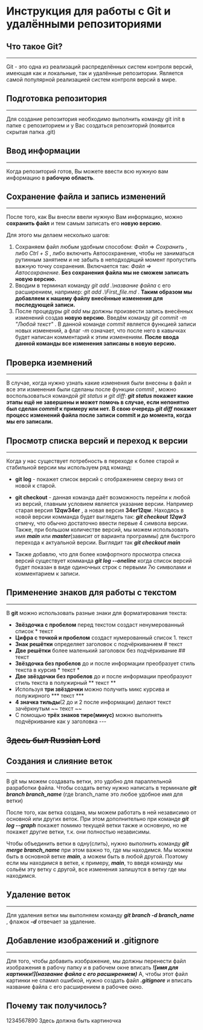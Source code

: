 # Инструкция для работы с Git и удалёнными репозиториями

## Что такое Git?
---
Git - это одна из реализаций распределённых систем контроля версий, имеющая как и локальные, так и удалённые репозитории. Является самой популярной реализацией систем контроля версий в мире.

## Подготовка репозитория
---
Для создание репозитория необходимо выполнить команду git init в папке с репозиторием и у Вас создаться репозиторий (появится скрытая папка .git)

## Ввод информации
---
Когда репозиторий готов, Вы можете ввести всю нужную вам информацию в **рабочую область**.

## Сохранение файла и запись изменений
---
После того, как Вы внесли ввели нужную Вам информацию, можно **сохранить файл** и тем самым записать его **новую версию**.

Для этого мы делаем несколько шагов:

1. Сохраняем файл любым удобным способом: *Файл* => *Сохранить* , либо *Ctrl + S* , либо включить Автосохранение, чтобы не заниматься рутинным занятием и не забыть в неподходящий момент пропустить важную точку сохранения. Включается так: *Файл => Автосохранение*. **Без сохранения файла мы не сможем записать новую версию.**
2. Вводим в терминал команду *git add .\название файла* с его расширением, например: *git add .\First_file.md* . **Таким образом мы добавляем к нашему файлу внесённые изменения для последующей записи.**
3. После процедуры *git add* мы должны произвести запись внесённых изменений создав **новую версию**. Введём команду *git commit -m "Любой текст"* . В данной команде *commit* является функцией записи новых изменений, а флаг *-m* означает, что после него в кавычках будет написан комментарий к этим изменениям. **После ввода данной команды все изменения записаны в новую версию.**

## Проверка иземнений
---
В случае, когда нужно узнать какие изменения были внесены в файл и все эти изменения были сделаны после функции *commit* , можно воспользоваться командой *git status* и *git diff*: ***git status* покажет какие этапы ещё не завершены и может помочь в случае, если непонятно был сделан *commit* к примеру или нет.** **В свою очередь *git diff* покажет процесс изменений файла после записи commit и до момента, когда мы его записали.**

## Просмотр списка версий и переход к версии
---
Когда у нас существует потребность в переходе к более старой и стабильной версии мы используем ряд команд:

* **git log** - покажет список версий с отображением сверху вниз от новой к старой.
* **git checkout** - данная команда даёт возможность перейти к любой из версий, главным условием является указание версии. Например старая версия **12qw34er** , а новая версия **34er12qw**. Находясь в новой версии комманда будет выглядеть так: ***git checkout 12qw3*** отмечу, что обычно достаточно ввести первые 4 символа версии. Также, при большом количестве версий, мы можем использовать имя ***main*** или ***master***(зависит от варианта программы) для быстрого перехода к актуальной версии. Выглядит так ***git checkout main***

* Также добавлю, что для более комфортного просмотра списка версий существует комманда ***git log --oneline*** когда список версий будет показан в виде одиночных строк с первыми 7ю символами и комментарием к записи.

## Применение знаков для работы с текстом
---
В **git** можно использовать разные знаки для форматирования текста:

* **Звёздочка с пробелом** перед текстом создаст ненумерованный список * текст
* **Цифра с точкой и пробелом** создаст нумерованный список 1. текст
* **Знак решётки** определяет заголовок c подчёркиванием # текст
* **Две решётки** более маленький заголовок без подчёркивание ## текст
* **Звёздочка без пробелов** до и после информации преобразует стиль текста в курсив * текст *
* **Две звёздочки без пробелов** до и после информации преобразуют стиль текста в полужирный ** текст **
* Используя **три звёздочки** можно получить микс курсива и полужирного *** текст ***
* **4 значка тильды**(2 до и 2 после информации) делают текст зачёркнутым ~~ текст ~~
* С помощью **трёх знаков тире(минус)** можно выполнять подчёркивание как у заголовка ---

## ~~Здесь был Russian Lord~~

## Создания и слияние веток
---
В git мы можем создавать ветки, это удобно для параллельной разработки файла.
Чтобы создать ветку нужно написать в терминале ***git branch branch_name*** (где branch_name это любое удобное имя для ветки)

После того, как ветка создана, мы можем работать в ней независимо от основной или других веток. При этом дополнительно при команде ***git log --graph*** покажет помимо текущей ветки также и основную, но не покажет другие ветки, т.к. они полностью независимы.

Чтобы объединить ветки в одну(слить), нужно выполнить команду ***git merge branch_name*** при этом важно то, где мы находимся. Мы можем быть в основной ветке ***main***, а можем быть в любой другой. Поэтому если мы находимся в ветке, к примеру, ***main***, то введя команду мы сольём эту ветку с другой, все изменения запишутся в ветку где мы находимся.

## Удаление веток
---
Для удаления ветки мы выполняем команду ***git branch -d branch_name*** , флажок ***-d*** отвечает за удаление.

## Добавление изображений и .gitignore
---
Для того, чтобы добавить изображение, мы должны перенести файл изображения в рабочу папку и в рабочем окне вписать
***![имя для картинки!](название файла с его расширением)***
А, чтобы этот файл картинки не спамил ошибкой, нужно создать файл ***.gitignore*** и вписать название файла с его расширением в рабочее окно.

## Почему так получилось?
1234567890
Здесь должна быть картиночка
